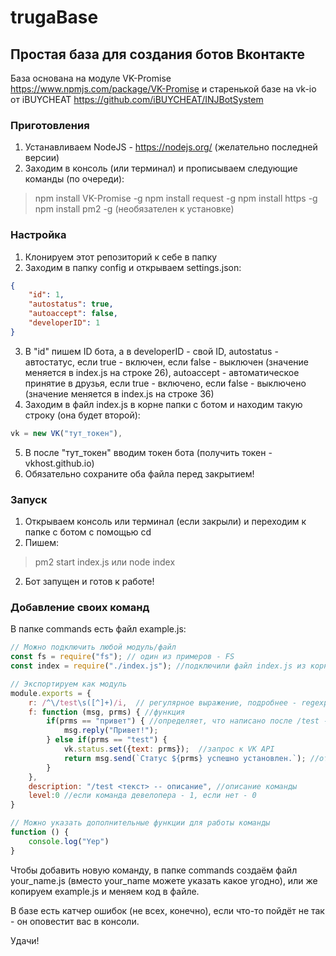 # trugaBase
## Простая база для создания ботов Вконтакте

База основана на модуле VK-Promise
https://www.npmjs.com/package/VK-Promise
и старенькой базе на vk-io от iBUYCHEAT
https://github.com/iBUYCHEAT/INJBotSystem

### Приготовления
1. Устанавливаем NodeJS - https://nodejs.org/ (желательно последней версии)
2. Заходим в консоль (или терминал) и прописываем следующие команды (по очереди):
> npm install VK-Promise -g
> npm install request -g
> npm install https -g
> npm install pm2 -g (необязателен к установке)


### Настройка
1. Клонируем этот репозиторий к себе в папку
2. Заходим в папку config и открываем settings.json:
```JSON
{
	"id": 1,
	"autostatus": true,
	"autoaccept": false,
	"developerID": 1
}
```
3. В "id" пишем ID бота, а в developerID - свой ID,
autostatus - автостатус, если true - включен, если false - выключен (значение меняется в index.js на строке 26),
autoaccept - автоматическое принятие в друзья, если true - включено, если false - выключено (значение меняется в index.js на строке 36)
4. Заходим в файл index.js в корне папки с ботом и находим такую строку (она будет второй):
```JavaScript
vk = new VK("тут_токен"),
```
5. В после "тут_токен" вводим токен бота (получить токен - vkhost.github.io)
6. Обязательно сохраните оба файла перед закрытием!

### Запуск
1. Открываем консоль или терминал (если закрыли) и переходим к папке с ботом с помощью cd
2. Пишем:
> pm2 start index.js
или
> node index

2. Бот запущен и готов к работе!

### Добавление своих команд
В папке commands есть файл example.js:
```JavaScript
// Можно подключить любой модуль/файл
const fs = require("fs"); // один из примеров - FS
const index = require("./index.js"); //подключили файл index.js из корня

// Экспортируем как модуль
module.exports = {
	r: /^\/test\s([^]+)/i,  // регулярное выражение, подробнее - regexp.com
	f: function (msg, prms) { //функция
		if(prms == "привет") { //определяет, что написано после /test - "привет" или "test"
			msg.reply("Привет!");
		} else if(prms == "test") {
			vk.status.set({text: prms});  //запрос к VK API
			return msg.send(`Статус ${prms} успешно установлен.`); //отправляет сообщение об удачной установке статуса
		}
	},
	description: "/test <текст> -- описание", //описание команды
	level:0 //если команда девелопера - 1, если нет - 0
}

// Можно указать дополнительные функции для работы команды
function () {
	console.log("Yep")
}
```
Чтобы добавить новую команду, в папке commands создаём файл your_name.js (вместо your_name можете указать какое угодно), или же копируем example.js и меняем код в файле.

В базе есть катчер ошибок (не всех, конечно), если что-то пойдёт не так - он оповестит вас в консоли.

Удачи!
